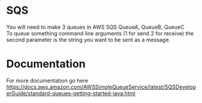 # SQS

You will need to make 3 queues in AWS SQS QueueA, QueueB, QueueC\
To queue something command line arguments (1 for send 2 for receive) the second parameter is the string you want to be sent as a message.

# Documentation
For more documentation go here
https://docs.aws.amazon.com/AWSSimpleQueueService/latest/SQSDeveloperGuide/standard-queues-getting-started-java.html
